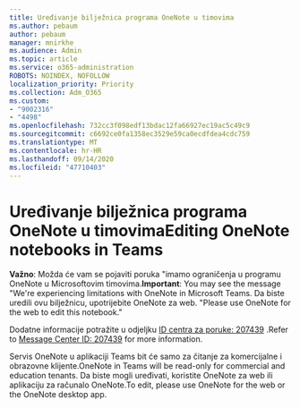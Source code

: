 ```yaml
---
title: Uređivanje bilježnica programa OneNote u timovima
ms.author: pebaum
author: pebaum
manager: mnirkhe
ms.audience: Admin
ms.topic: article
ms.service: o365-administration
ROBOTS: NOINDEX, NOFOLLOW
localization_priority: Priority
ms.collection: Adm_O365
ms.custom:
- "9002316"
- "4498"
ms.openlocfilehash: 732cc3f098edf13bdac12fa66927ec19ac5c49c9
ms.sourcegitcommit: c6692ce0fa1358ec3529e59ca0ecdfdea4cdc759
ms.translationtype: MT
ms.contentlocale: hr-HR
ms.lasthandoff: 09/14/2020
ms.locfileid: "47710403"
---
```

# <a name="editing-onenote-notebooks-in-teams"></a><span data-ttu-id="93b93-102">Uređivanje bilježnica programa OneNote u timovima</span><span class="sxs-lookup"><span data-stu-id="93b93-102">Editing OneNote notebooks in Teams</span></span>

<span data-ttu-id="93b93-103">**Važno**: Možda će vam se pojaviti poruka "imamo ograničenja u programu OneNote u Microsoftovim timovima.</span><span class="sxs-lookup"><span data-stu-id="93b93-103">**Important**: You may see the message  "We're experiencing limitations with OneNote in Microsoft Teams.</span></span> <span data-ttu-id="93b93-104">Da biste uredili ovu bilježnicu, upotrijebite OneNote za web. "</span><span class="sxs-lookup"><span data-stu-id="93b93-104">Please use OneNote for the web to edit this notebook."</span></span>  

<span data-ttu-id="93b93-105">Dodatne informacije potražite u odjeljku [ID centra za poruke: 207439](https://admin.microsoft.com/Adminportal/Home?source=applauncher#MessageCenter?id=MC207439) .</span><span class="sxs-lookup"><span data-stu-id="93b93-105">Refer to [Message Center ID: 207439](https://admin.microsoft.com/Adminportal/Home?source=applauncher#MessageCenter?id=MC207439) for more information.</span></span>

<span data-ttu-id="93b93-106">Servis OneNote u aplikaciji Teams bit će samo za čitanje za komercijalne i obrazovne klijente.</span><span class="sxs-lookup"><span data-stu-id="93b93-106">OneNote in Teams will be read-only for commercial and education tenants.</span></span> <span data-ttu-id="93b93-107">Da biste mogli uređivati, koristite OneNote za web ili aplikaciju za računalo OneNote.</span><span class="sxs-lookup"><span data-stu-id="93b93-107">To edit, please use OneNote for the web or the OneNote desktop app.</span></span>
